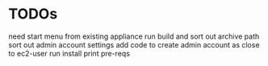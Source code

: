 # TODOs
need start menu from existing appliance
run build and sort out archive path
sort out admin account settings
add code to create admin account as close to ec2-user
run install
print pre-reqs

